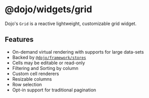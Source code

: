 # @dojo/widgets/grid

Dojo's `Grid` is a reactive lightweight, customizable grid widget.

## Features

-   On-demand virtual rendering with supports for large data-sets
-   Backed by [`@dojo/framework/stores`](https://github.com/dojo/framework/tree/master/src/stores)
-   Cells may be editable or read-only
-   Filtering and Sorting by column
-   Custom cell renderers
-   Resizable columns
-   Row selection
-   Opt-in support for traditional pagination
